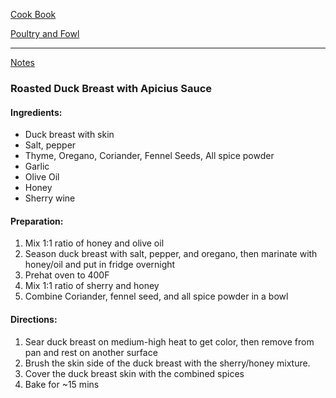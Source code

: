 [Cook Book](https://github.com/vmsmith/CookBook/blob/master/README.md)  

[Poultry and Fowl](https://github.com/vmsmith/CookBook/blob/master/poultry_fowl.md)  

-----  

[Notes](https://github.com/vmsmith/CookBook/blob/master/notes.md)  

### Roasted Duck Breast with Apicius Sauce  

#### Ingredients:  

* Duck breast with skin
* Salt, pepper
* Thyme, Oregano, Coriander, Fennel Seeds, All spice powder
* Garlic
* Olive Oil
* Honey
* Sherry wine  

#### Preparation:  

1. Mix 1:1 ratio of honey and olive oil  
2. Season duck breast with salt, pepper, and oregano, then marinate with honey/oil and put in fridge overnight  
3. Prehat oven to 400F  
4. Mix 1:1 ratio of sherry and honey  
5. Combine Coriander, fennel seed, and all spice powder in a bowl

#### Directions:  

1. Sear duck breast on medium-high heat to get color, then remove from pan and rest on another surface  
2. Brush the skin side of the duck breast with the sherry/honey mixture.
3. Cover the duck breast skin with the combined spices  
4. Bake for ~15 mins
